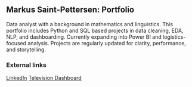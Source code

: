 ## Markus Saint-Pettersen: Portfolio
Data analyst with a background in mathematics and linguistics. This portfolio includes Python and SQL based projects in data cleaning, EDA, NLP, and dashboarding. Currently expanding into Power BI and logistics-focused analysis. Projects are regularly updated for clarity, performance, and storytelling.
### External links
[LinkedIn](https://www.linkedin.com/in/m-saint-pettersen/)
[Television Dashboard](https://television-series-dashboard.streamlit.app/)
